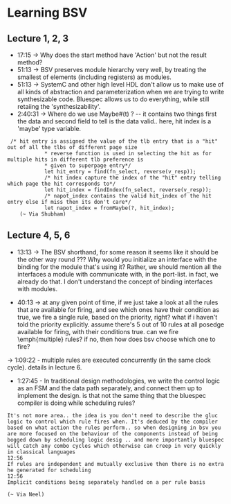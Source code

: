 # Learning BSV

## Lecture 1, 2, 3

- 17:15 -> Why does the start method have 'Action' but not the result method?
- 51:13 -> BSV preserves module hierarchy very well, by treating the smallest of elements (including registers) as modules.
- 51:13 -> SystemC and other high level HDL don't allow us to make use of all kinds of abstraction and parameterization when we are trying to write synthesizable code. Bluespec allows us to do everything, while still retaiing the 'synthesizability'.
- 2:40:31 -> Where do we use Maybe#(t) ? 
-- it contains two things first the data and second field to tell is the data valid.. here, hit index is a 'maybe' type variable.

```
 /* hit entry is assigned the value of the tlb entry that is a "hit" out of all the tlbs of different page size
			* reverse function is used in selecting the hit as for multiple hits in different tlb preference is
			* given to superpage entry*/
			let hit_entry = find(fn_select, reverse(v_resp));
			/* hit index capture the index of the "hit" entry telling which page the hit corresponds to*/ 
			let hit_index = findIndex(fn_select, reverse(v_resp));
			/* napot_index contains the valid hit_index of the hit entry else if miss then its don't care*/
			let napot_index = fromMaybe(?, hit_index);
    (~ Via Shubham)
```

## Lecture 4, 5, 6

- 13:13 -> The BSV shorthand, for some reason it seems like it should be the other way round ??? Why would you initialize an interface with the binding for the module that's using it? Rather, we should mention all the interfaces a module with communicate with, in the port-list. in fact, we already do that. I don't understand the concept of binding interfaces with modules.

- 40:13 -> at any given point of time, if we just take a look at all the rules that are available for firing, and see which ones have their condition as true, we fire a single rule, based on the priority, right? what if i haven't told the priority explicitly. assume there's 5 out of 10 rules at all posedge available for firing, with their conditions true. can we fire \emph{multiple} rules? if no, then how does bsv choose which one to fire?

-> 1:09:22 - multiple rules are executed concurrently (in the same clock cycle). details in lecture 6.

- 1:27:45 - In traditional design methodologies, we write the control logic as an FSM and the data path separately, and connect them up to implement the design. is that not the same thing that the bluespec compiler is doing while scheduling rules?

```code
It's not more area.. the idea is you don't need to describe the gluc logic to control which rule fires when. It's deduced by the compiler based on what action the rules perform.. so when designing in bsv you are more focused on the behaviour of the components instead of being bogged down by scheduling logic desig .. and more importantly bluespec will catch any combo cycles which otherwise can creep in very quickly in classical languages
12:56
If rules are independent and mutually exclusive then there is no extra he generated for scheduling
12:56
Implicit conditions being separately handled on a per rule basis

(~ Via Neel)
```